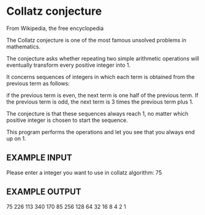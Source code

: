 # Collatz conjecture

From Wikipedia, the free encyclopedia

The Collatz conjecture is one of the most famous unsolved problems in mathematics. 

The conjecture asks whether repeating two simple arithmetic operations will eventually transform every positive integer into 1.

It concerns sequences of integers in which each term is obtained from the previous term as follows: 

if the previous term is even, the next term is one half of the previous term. If the previous term is odd, the next term is 3 times the previous term plus 1. 

The conjecture is that these sequences always reach 1, no matter which positive integer is chosen to start the sequence.

This program performs the operations and let you see that you always end up on 1.

EXAMPLE INPUT
------------------------------------------------------------------------
Please enter a integer you want to use in collatz algorithm: 75


EXAMPLE OUTPUT
------------------------------------------------------------------------
75 226 113 340 170 85 256 128 64 32 16 8 4 2 1
